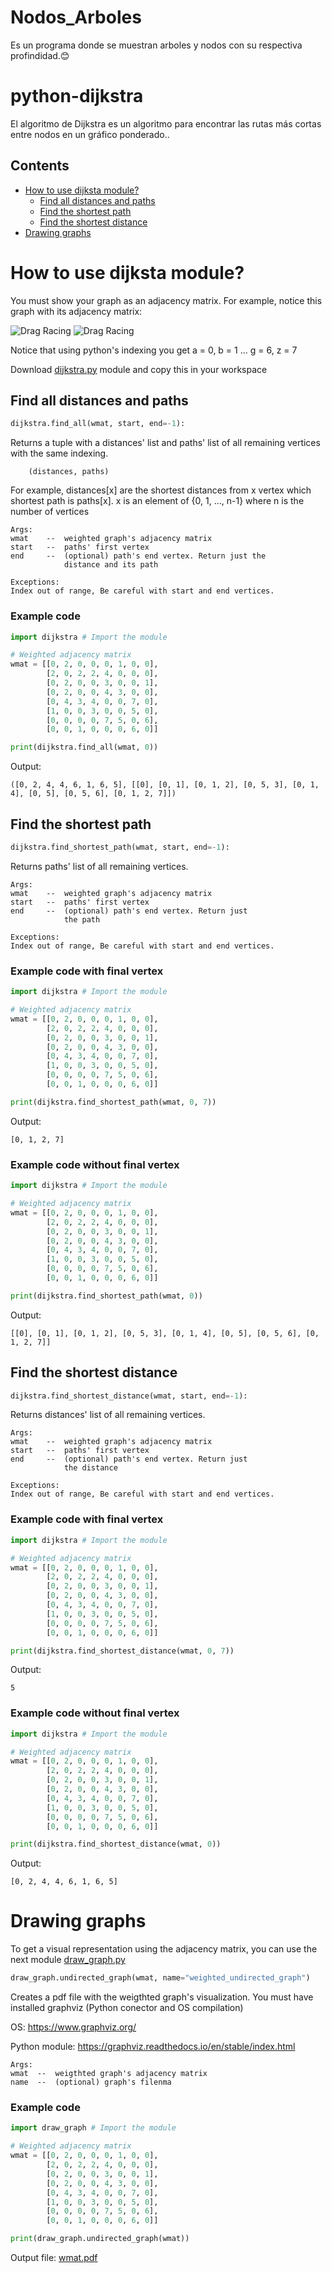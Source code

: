 # Nodos_Arboles
Es un programa donde se muestran arboles y nodos con su respectiva profindidad.😊
# python-dijkstra
El algoritmo de Dijkstra es un algoritmo para encontrar las rutas más cortas entre nodos en un gráfico ponderado..

## Contents

* [How to use dijksta module?](#How-to-use-dijksta-module?)
  * [Find all distances and paths](#Find-all-distances-and-paths)
  * [Find the shortest path](#Find-the-shortest-path)
  * [Find the shortest distance](#Find-the-shortest-distance)
* [Drawing graphs](#Drawing-graphs)


# How to use dijksta module?
You must show your graph as an adjacency matrix. For example, notice this graph with its adjacency matrix:

![Drag Racing](assets/wgraph.png)
![Drag Racing](assets/wmat.png)

Notice that using python's indexing you get a = 0, b = 1 ... g = 6, z = 7

Download [dijkstra.py](https://github.com/crixodia/python-dijkstra/blob/master/dijkstra.py) module and copy this in your workspace

## Find all distances and paths
```python
dijkstra.find_all(wmat, start, end=-1):
```

Returns a tuple with a distances' list and paths' list of all remaining vertices with the same indexing.

        (distances, paths)

For example, distances[x] are the shortest distances from x vertex which shortest path is paths[x]. x is an element of {0, 1, ..., n-1} where n is the number of vertices

    Args:
    wmat    --  weighted graph's adjacency matrix
    start   --  paths' first vertex
    end     --  (optional) path's end vertex. Return just the 
                distance and its path

    Exceptions:
    Index out of range, Be careful with start and end vertices.

### Example code
```python
import dijkstra # Import the module

# Weighted adjacency matrix
wmat = [[0, 2, 0, 0, 0, 1, 0, 0],
        [2, 0, 2, 2, 4, 0, 0, 0],
        [0, 2, 0, 0, 3, 0, 0, 1],
        [0, 2, 0, 0, 4, 3, 0, 0],
        [0, 4, 3, 4, 0, 0, 7, 0],
        [1, 0, 0, 3, 0, 0, 5, 0],
        [0, 0, 0, 0, 7, 5, 0, 6],
        [0, 0, 1, 0, 0, 0, 6, 0]]

print(dijkstra.find_all(wmat, 0))
```
Output:
```
([0, 2, 4, 4, 6, 1, 6, 5], [[0], [0, 1], [0, 1, 2], [0, 5, 3], [0, 1, 4], [0, 5], [0, 5, 6], [0, 1, 2, 7]])
```

## Find the shortest path
```python
dijkstra.find_shortest_path(wmat, start, end=-1):
```
Returns paths' list of all remaining vertices.

    Args:
    wmat    --  weighted graph's adjacency matrix
    start   --  paths' first vertex
    end     --  (optional) path's end vertex. Return just
                the path

    Exceptions:
    Index out of range, Be careful with start and end vertices.

### Example code with final vertex
```python
import dijkstra # Import the module

# Weighted adjacency matrix
wmat = [[0, 2, 0, 0, 0, 1, 0, 0],
        [2, 0, 2, 2, 4, 0, 0, 0],
        [0, 2, 0, 0, 3, 0, 0, 1],
        [0, 2, 0, 0, 4, 3, 0, 0],
        [0, 4, 3, 4, 0, 0, 7, 0],
        [1, 0, 0, 3, 0, 0, 5, 0],
        [0, 0, 0, 0, 7, 5, 0, 6],
        [0, 0, 1, 0, 0, 0, 6, 0]]

print(dijkstra.find_shortest_path(wmat, 0, 7))
```
Output:
```
[0, 1, 2, 7]
```
### Example code without final vertex
```python
import dijkstra # Import the module

# Weighted adjacency matrix
wmat = [[0, 2, 0, 0, 0, 1, 0, 0],
        [2, 0, 2, 2, 4, 0, 0, 0],
        [0, 2, 0, 0, 3, 0, 0, 1],
        [0, 2, 0, 0, 4, 3, 0, 0],
        [0, 4, 3, 4, 0, 0, 7, 0],
        [1, 0, 0, 3, 0, 0, 5, 0],
        [0, 0, 0, 0, 7, 5, 0, 6],
        [0, 0, 1, 0, 0, 0, 6, 0]]

print(dijkstra.find_shortest_path(wmat, 0))
```
Output:
```
[[0], [0, 1], [0, 1, 2], [0, 5, 3], [0, 1, 4], [0, 5], [0, 5, 6], [0, 1, 2, 7]]
```

## Find the shortest distance
```python
dijkstra.find_shortest_distance(wmat, start, end=-1):
```
Returns distances' list of all remaining vertices.

    Args:
    wmat    --  weighted graph's adjacency matrix
    start   --  paths' first vertex
    end     --  (optional) path's end vertex. Return just
                the distance

    Exceptions:
    Index out of range, Be careful with start and end vertices.

### Example code with final vertex
```python
import dijkstra # Import the module

# Weighted adjacency matrix
wmat = [[0, 2, 0, 0, 0, 1, 0, 0],
        [2, 0, 2, 2, 4, 0, 0, 0],
        [0, 2, 0, 0, 3, 0, 0, 1],
        [0, 2, 0, 0, 4, 3, 0, 0],
        [0, 4, 3, 4, 0, 0, 7, 0],
        [1, 0, 0, 3, 0, 0, 5, 0],
        [0, 0, 0, 0, 7, 5, 0, 6],
        [0, 0, 1, 0, 0, 0, 6, 0]]

print(dijkstra.find_shortest_distance(wmat, 0, 7))

```
Output:
```
5
```

### Example code without final vertex
```python
import dijkstra # Import the module

# Weighted adjacency matrix
wmat = [[0, 2, 0, 0, 0, 1, 0, 0],
        [2, 0, 2, 2, 4, 0, 0, 0],
        [0, 2, 0, 0, 3, 0, 0, 1],
        [0, 2, 0, 0, 4, 3, 0, 0],
        [0, 4, 3, 4, 0, 0, 7, 0],
        [1, 0, 0, 3, 0, 0, 5, 0],
        [0, 0, 0, 0, 7, 5, 0, 6],
        [0, 0, 1, 0, 0, 0, 6, 0]]

print(dijkstra.find_shortest_distance(wmat, 0))
```

Output:
```
[0, 2, 4, 4, 6, 1, 6, 5]
```
# Drawing graphs

To get a visual representation using the adjacency matrix, you can use the next module [draw_graph.py](https://github.com/crixodia/python-dijkstra/blob/master/draw_graph.py)
```python
draw_graph.undirected_graph(wmat, name="weighted_undirected_graph")
```
Creates a pdf file with the weigthted graph's visualization. You must have installed graphviz (Python conector and OS compilation)

OS: https://www.graphviz.org/

Python module: https://graphviz.readthedocs.io/en/stable/index.html

    Args:
    wmat  --  weigthted graph's adjacency matrix
    name  --  (optional) graph's filenma

### Example code

```python
import draw_graph # Import the module

# Weighted adjacency matrix
wmat = [[0, 2, 0, 0, 0, 1, 0, 0],
        [2, 0, 2, 2, 4, 0, 0, 0],
        [0, 2, 0, 0, 3, 0, 0, 1],
        [0, 2, 0, 0, 4, 3, 0, 0],
        [0, 4, 3, 4, 0, 0, 7, 0],
        [1, 0, 0, 3, 0, 0, 5, 0],
        [0, 0, 0, 0, 7, 5, 0, 6],
        [0, 0, 1, 0, 0, 0, 6, 0]]

print(draw_graph.undirected_graph(wmat))
```

Output file: [wmat.pdf](https://github.com/crixodia/python-dijkstra/blob/master/wmat.pdf)
